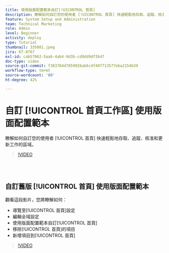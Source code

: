 ```yaml
---
title: 使用版面配置範本自訂[!UICONTROL 首頁]
description: 瞭解如何自訂您的使用者 [!UICONTROL 首頁] 快速輕鬆地存取、追蹤、核准和更新工作的區域。
feature: System Setup and Administration
team: Technical Marketing
role: Admin
level: Beginner
activity: deploy
type: Tutorial
thumbnail: 335081.jpeg
jira: KT-8767
exl-id: cab57062-5aab-4ab4-9d3b-cd9dd9df3b47
doc-type: video
source-git-commit: f383784d7859926ab6c4f40f713577eba2154b39
workflow-type: tm+mt
source-wordcount: '80'
ht-degree: 42%

---
```


# 自訂 [!UICONTROL 首頁工作區] 使用版面配置範本

瞭解如何自訂您的使用者 [!UICONTROL 首頁] 快速輕鬆地存取、追蹤、核准和更新工作的區域。

>[!VIDEO](https://video.tv.adobe.com/v/3428091/?quality=12&learn=on)

<br>
</br>

## 自訂舊版 [!UICONTROL 首頁] 使用版面配置範本

觀看這段影片，您將瞭解如何：

* 導覽至[!UICONTROL 首頁]設定
* 編輯全域設定
* 使用版面配置範本自訂[!UICONTROL 首頁]
* 移除[!UICONTROL 首頁]的項目
* 新增項目到[!UICONTROL 首頁]

>[!VIDEO](https://video.tv.adobe.com/v/335081/?quality=12&learn=on)
